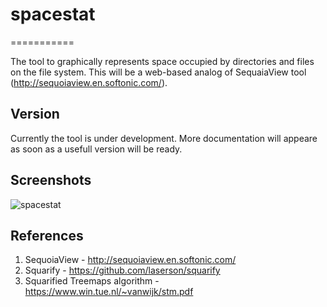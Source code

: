 # spacestat
===========

The tool to graphically represents space occupied by directories and files on the file system.
This will be a web-based analog of SequaiaView tool (http://sequoiaview.en.softonic.com/).

Version
-------
Currently the tool is under development. More documentation will appeare as soon as a usefull version will be ready.

Screenshots
-----------
![spacestat](docs/imanages/spacestat.png)


References
----------
1. SequoiaView - http://sequoiaview.en.softonic.com/
2. Squarify - https://github.com/laserson/squarify
3. Squarified Treemaps algorithm - https://www.win.tue.nl/~vanwijk/stm.pdf